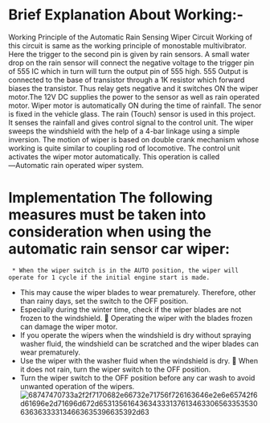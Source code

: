# Brief Explanation About Working:-
   Working Principle of the Automatic Rain Sensing Wiper Circuit Working of this circuit is same as the working principle of monostable multivibrator. Here the trigger to the second pin is given by rain sensors. A small water drop on the rain sensor will connect the negative voltage to the trigger pin of 555 IC which in turn will turn the output pin of 555 high. 555 Output is connected to the base of transistor through a 1K resistor which forward biases the transistor. Thus relay gets negative and it switches ON the wiper motor.The 12V DC supplies the power to the sensor as well as rain operated motor. Wiper motor is automatically ON during the time of rainfall. The senor is fixed in the vehicle glass. The rain (Touch) sensor is used in this project. It senses the rainfall and gives control signal to the control unit. The wiper sweeps the windshield with the help of a 4-bar linkage using a simple inversion. The motion of wiper is based on double crank mechanism whose working is quite similar to coupling rod of locomotive. The control unit activates the wiper motor automatically. This operation is called ―Automatic rain operated wiper system.

# Implementation The following measures must be taken into consideration when using the automatic rain sensor car wiper:
     * When the wiper switch is in the AUTO position, the wiper will operate for 1 cycle if the initial engine start is made.
* This may cause the wiper blades to wear prematurely. Therefore, other than rainy days, set the switch to the OFF position.
* Especially during the winter time, check if the wiper blades are not frozen to the windshield.  Operating the wiper with the blades frozen can damage the wiper motor.
* If you operate the wipers when the windshield is dry without spraying washer fluid, the windshield can be scratched and the wiper blades can wear prematurely.
* Use the wiper with the washer fluid when the windshield is dry.  When it does not rain, turn the wiper switch to the OFF position.
* Turn the wiper switch to the OFF position before any car wash to avoid unwanted operation of the wipers.![68747470733a2f2f7170682e66732e71756f726163646e2e6e65742f6d61696e2d71696d672d65313561643634333137613463306563353530636363333134663635396635392d63](https://user-images.githubusercontent.com/101046333/168310143-21c09837-824e-4e3d-a3b3-198fbde857a8.jpg)
